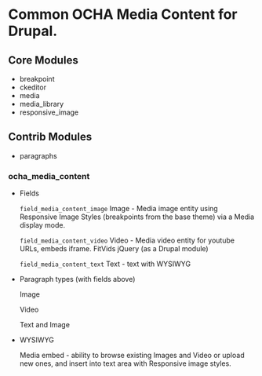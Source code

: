 # Common OCHA Media Content for Drupal.

## Core Modules
  - breakpoint
  - ckeditor
  - media
  - media_library
  - responsive_image

## Contrib Modules
  - paragraphs

### ocha_media_content

- Fields

    `field_media_content_image` Image - Media image entity using Responsive Image Styles (breakpoints from the base theme) via a Media display mode.

    `field_media_content_video`  Video - Media video entity for youtube URLs, embeds iframe. FitVids jQuery  (as a Drupal module)

    `field_media_content_text` Text - text with WYSIWYG

- Paragraph types (with fields above)

    Image

    Video

    Text and Image

- WYSIWYG

    Media embed - ability to browse existing Images and Video or upload new ones, and insert into text area with Responsive image styles.

